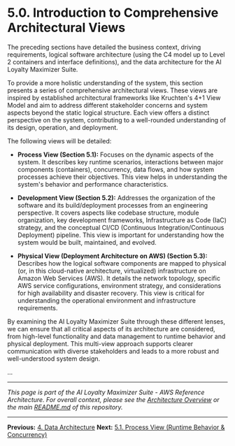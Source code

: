 
# 5.0. Introduction to Comprehensive Architectural Views

The preceding sections have detailed the business context, driving requirements, logical software architecture (using the C4 model up to Level 2 containers and interface definitions), and the data architecture for the AI Loyalty Maximizer Suite.

To provide a more holistic understanding of the system, this section presents a series of comprehensive architectural views. These views are inspired by established architectural frameworks like Kruchten's 4+1 View Model and aim to address different stakeholder concerns and system aspects beyond the static logical structure. Each view offers a distinct perspective on the system, contributing to a well-rounded understanding of its design, operation, and deployment.

The following views will be detailed:

* **Process View (Section 5.1):** Focuses on the dynamic aspects of the system. It describes key runtime scenarios, interactions between major components (containers), concurrency, data flows, and how system processes achieve their objectives. This view helps in understanding the system's behavior and performance characteristics.

* **Development View (Section 5.2):** Addresses the organization of the software and its build/deployment processes from an engineering perspective. It covers aspects like codebase structure, module organization, key development frameworks, Infrastructure as Code (IaC) strategy, and the conceptual CI/CD (Continuous Integration/Continuous Deployment) pipeline. This view is important for understanding how the system would be built, maintained, and evolved.

* **Physical View (Deployment Architecture on AWS) (Section 5.3):** Describes how the logical software components are mapped to physical (or, in this cloud-native architecture, virtualized) infrastructure on Amazon Web Services (AWS). It details the network topology, specific AWS service configurations, environment strategy, and considerations for high availability and disaster recovery. This view is critical for understanding the operational environment and infrastructure requirements.

By examining the AI Loyalty Maximizer Suite through these different lenses, we can ensure that all critical aspects of its architecture are considered, from high-level functionality and data management to runtime behavior and physical deployment. This multi-view approach supports clearer communication with diverse stakeholders and leads to a more robust and well-understood system design.

...

---
*This page is part of the AI Loyalty Maximizer Suite - AWS Reference Architecture. For overall context, please see the [Architecture Overview](../00_ARCHITECTURE_OVERVIEW.md) or the main [README.md](../../README.md) of this repository.*

---
**Previous:** [4. Data Architecture](../04_DATA_ARCHITECTURE.md)
**Next:** [5.1. Process View (Runtime Behavior & Concurrency)](./05_01_PROCESS_VIEW.md)